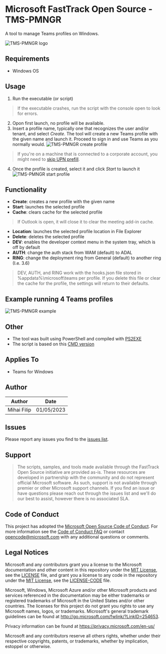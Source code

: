 # Microsoft FastTrack Open Source - TMS-PMNGR
A tool to manage Teams profiles on Windows.

![TMS-PMNGR logo](https://i.postimg.cc/GpSb3nXV/Frame-7-2.png)

## Requirements
- Windows OS

## Usage
1. Run the executable (or script)
> If the executable crashes, run the script with the console open to look for errors.
2. Opon first launch, no profile will be available.
3. Insert a profile name, typically one that recognizes the user and/or tenant, and select *Create*. The tool will create a new Teams profile with the given name and launch it. Proceed to sign in and use Teams as you normally would.
![TMS-PMNGR create profile](https://i.postimg.cc/RFXKZFk9/7-C6-ISFy-I4h.png)
> If you're on a machine that is connected to a corporate account, you might need to [skip UPN prefill](https://learn.microsoft.com/en-us/microsoftteams/troubleshoot/authentication/teams-defaults-to-domain-joined-account).
4. Once the profile is created, select it and click *Start* to launch it
![TMS-PMNGR start profile](https://i.postimg.cc/vTX4vNYs/lftd-B8bhg5.png)

## Functionality
- **Create**: creates a new profile with the given name
- **Start**: launches the selected profile
- **Cache**: clears cache for the selected profile
> If Outlook is open, it will close it to clear the meeting add-in cache.
- **Location**: launches the selected profile location in File Explorer
- **Delete**: deletes the selected profile
- **DEV**: enables the developer context menu in the system tray, which is off by default
- **AUTH**: change the auth stack from WAM (default) to ADAL
- **RING**: change the deployment ring from General (default) to another ring (I.e. 3.6)
> DEV, AUTH, and RING work with the hooks.json file stored in %appdata%\microsoft\teams per profile. If you delete this file or clear the cache for the profile, the settings will return to their defaults.

## Example running 4 Teams profiles
![TMS-PMNGR example](https://i.postimg.cc/PJxQkZF1/Vp-Q1icr-Dka.png)

## Other
- The tool was built using PowerShell and compiled with [PS2EXE](https://www.powershellgallery.com/packages/ps2exe/1.0.4)
- The script is based on this [CMD version](https://gist.github.com/DanielSmon/cc3fa072857f0272257a5fd451768c3a)

## Applies To
- Teams for Windows

## Author
| Author         | Date     |
|--------------|-----------|
| Mihai Filip | 01/05/2023      |

## Issues
Please report any issues you find to the [issues list](https://github.com/microsoft/FastTrack/issues).

## Support
> The scripts, samples, and tools made available through the FastTrack Open Source initiative are provided as-is. These resources are developed in partnership with the community and do not represent official Microsoft software. As such, support is not available through premier or other Microsoft support channels. If you find an issue or have questions please reach out through the issues list and we'll do our best to assist, however there is no associated SLA.

## Code of Conduct
This project has adopted the [Microsoft Open Source Code of Conduct](https://opensource.microsoft.com/codeofconduct/).
For more information see the [Code of Conduct FAQ](https://opensource.microsoft.com/codeofconduct/faq/) or
contact [opencode@microsoft.com](mailto:opencode@microsoft.com) with any additional questions or comments.

## Legal Notices
Microsoft and any contributors grant you a license to the Microsoft documentation and other content in this repository under the [MIT License](https://opensource.org/licenses/MIT), see the [LICENSE](LICENSE) file, and grant you a license to any code in the repository under the [MIT License](https://opensource.org/licenses/MIT), see the [LICENSE-CODE](LICENSE-CODE) file.

Microsoft, Windows, Microsoft Azure and/or other Microsoft products and services referenced in the documentation may be either trademarks or registered trademarks of Microsoft in the United States and/or other countries. The licenses for this project do not grant you rights to use any Microsoft names, logos, or trademarks. Microsoft's general trademark guidelines can be found at http://go.microsoft.com/fwlink/?LinkID=254653.

Privacy information can be found at https://privacy.microsoft.com/en-us/

Microsoft and any contributors reserve all others rights, whether under their respective copyrights, patents,
or trademarks, whether by implication, estoppel or otherwise.
